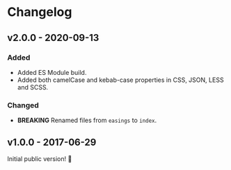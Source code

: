 # Changelog

## v2.0.0 - 2020-09-13

### Added

- Added ES Module build.
- Added both camelCase and kebab-case properties in CSS, JSON, LESS and SCSS.

### Changed

- **BREAKING** Renamed files from `easings` to `index`.

## v1.0.0 - 2017-06-29

Initial public version! :tada:
